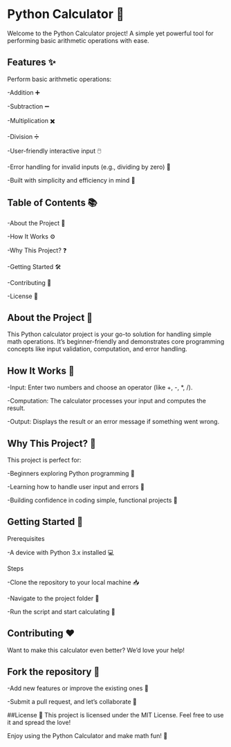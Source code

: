 # Python Calculator 🧮

Welcome to the Python Calculator project! A simple yet powerful tool for performing basic arithmetic operations with ease.

## Features ✨

Perform basic arithmetic operations:

-Addition ➕

-Subtraction ➖

-Multiplication ✖️

-Division ➗

-User-friendly interactive input 🖱️

-Error handling for invalid inputs (e.g., dividing by zero) 🚫

-Built with simplicity and efficiency in mind 🚀

## Table of Contents 📚

-About the Project 📖

-How It Works ⚙️

-Why This Project? ❓

-Getting Started 🛠️

-Contributing 🤝

-License 📜

## About the Project 🌟

This Python calculator project is your go-to solution for handling simple math operations. It’s beginner-friendly and demonstrates core programming concepts like input validation, computation, and error handling.

## How It Works 🧠

-Input: Enter two numbers and choose an operator (like +, -, *, /).

-Computation: The calculator processes your input and computes the result.

-Output: Displays the result or an error message if something went wrong.

## Why This Project? 🤔

This project is perfect for:

-Beginners exploring Python programming 🐍

-Learning how to handle user input and errors 🎯

-Building confidence in coding simple, functional projects 💪

## Getting Started 🚀

Prerequisites

-A device with Python 3.x installed 💻

Steps

-Clone the repository to your local machine 📥

-Navigate to the project folder 📂

-Run the script and start calculating 🎉

## Contributing ❤️

Want to make this calculator even better? We’d love your help!

## Fork the repository 🍴

-Add new features or improve the existing ones 🌟

-Submit a pull request, and let’s collaborate 🤝

##License 📝
This project is licensed under the MIT License. Feel free to use it and spread the love!

Enjoy using the Python Calculator and make math fun! 🎉

